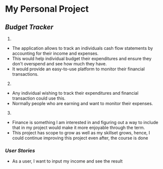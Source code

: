 # My Personal Project

## ***Budget Tracker***


1. 
-   The application allows to track an individuals cash flow statements by accounting for their income and expenses.
-   This would help individual budget their expenditures and ensure they don't overspend and see how much they have. 
-   It would provide an easy-to-use platform to monitor their financial transactions. 

2.
- Any individual wishing to track their expenditures and financial transaction could use this. 
- Normally people who are earning and want to monitor their expenses.

3. 
- Finance is something I am interested in and figuring out a way to include that in my project would make it 
more enjoyable through the term.
- This project has scope to grow as well as my skillset grows, hence, I could continue improving this project even after, 
the course is done
  


### *User Stories*

- As a user, I want to input my income and see the result 